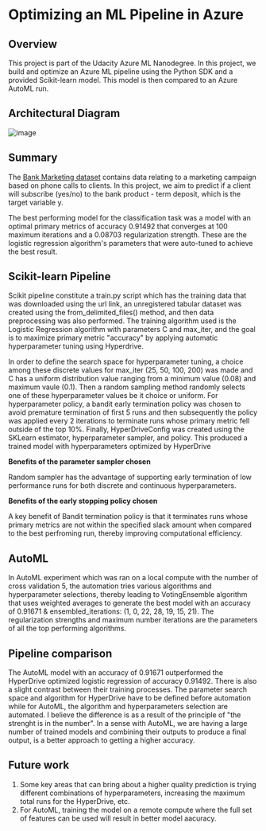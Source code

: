 # Optimizing an ML Pipeline in Azure

## Overview
This project is part of the Udacity Azure ML Nanodegree.
In this project, we build and optimize an Azure ML pipeline using the Python SDK and a provided Scikit-learn model.
This model is then compared to an Azure AutoML run.

## Architectural Diagram

![image](https://user-images.githubusercontent.com/68206315/115319967-d6fd3d00-a178-11eb-9c95-5e6bf5eca35e.png)

## Summary

The [Bank Marketing dataset](https://automlsamplenotebookdata.blob.core.windows.net/automl-sample-notebook-data/bankmarketing_train.csv) contains data relating to a marketing campaign based on phone calls to clients. In this project, we aim to predict if a client will subscribe (yes/no) to the bank product - term deposit, which is the target variable y.

The best performing model for the classification task was a model with an optimal primary metrics of accuracy 0.91492 that converges at 100 maximum iterations and a 0.08703 regularization strength. These are the logistic regression algorithm's parameters that were auto-tuned to achieve the best result.

## Scikit-learn Pipeline

Scikit pipeline constitute a train.py script which has the training data that was downloaded using the url link, an unregistered tabular dataset was created using the from_delimited_files() method, and then data preprocessing was also performed. The training algorithm used is the Logistic Regression algorithm with parameters C and max_iter, and the goal is to maximize primary metric "accuracy" by applying automatic hyperparameter tuning using Hyperdrive.

In order to define the search space for hyperparameter tuning, a choice among these discrete values for max_iter (25, 50, 100, 200) was made and C has a uniform distribution value ranging from a minimum value (0.08) and maximum vaule (0.1). Then a random sampling method randomly selects one of these hyperparameter values be it choice or uniform. For hyperparameter policy, a bandit early termination policy was chosen to avoid premature termination of first 5 runs and then subsequently the policy was applied every 2 iterations to terminate runs whose primary metric fell outside of the top 10%. Finally, HyperDriveConfig was created using the SKLearn estimator, hyperparameter sampler, and policy. This produced a trained model with hyperparameters optimized by HyperDrive

**Benefits of the parameter sampler chosen**

Random sampler has the advantage of supporting early termination of low performance runs for both discrete and continuous hyperparameters.

**Benefits of the early stopping policy chosen**

A key benefit of Bandit termination policy is that it terminates runs whose primary metrics are not within the specified slack amount when compared to the best perfroming run, thereby improving computational efficiency.

## AutoML

In AutoML experiment which was ran on a local compute with the number of cross validation 5, the automation tries various algorithms and hyperparameter selections, thereby leading to VotingEnsemble algorithm that uses weighted averages to generate the best model with an accuracy of 0.91671 & ensembled_iterations: (1, 0, 22, 28, 19, 15, 21). The regularization strengths and maximum number iterations are the parameters of all the top performing algorithms.

## Pipeline comparison

The AutoML model with an accuracy of 0.91671 outperformed the HyperDrive optimized logistic regression of accuracy 0.91492. There is also a slight contrast between their training processes. The parameter search space and algorithm for HyperDrive have to be defined before automation while for AutoML, the algorithm and hyperparameters selection are automated. I believe the difference is as a result of the principle of "the strenght is in the number". In a sense with AutoML, we are having a large number of trained models and combining their outputs to produce a final output, is a better approach to getting a higher accuracy.

## Future work

1. Some key areas that can bring about a higher quality prediction is trying different combinations of hyperparameters, increasing the maximum total runs for the HyperDrive, etc. 
2. For AutoML, training the model on a remote compute where the full set of features can be used will result in better model aacuracy.
